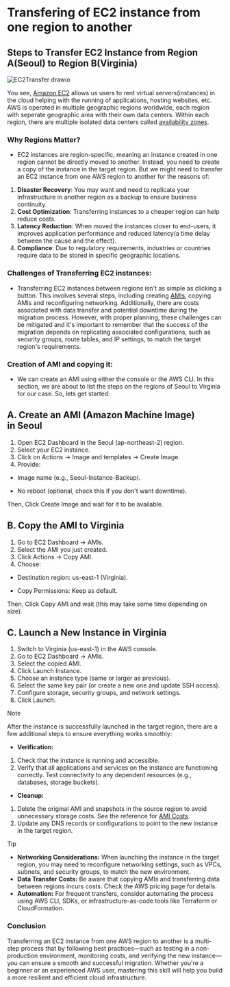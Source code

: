 # Transfering of EC2 instance from one region to another 
## Steps to Transfer EC2 Instance from Region A(Seoul) to Region B(Virginia)

![EC2Transfer drawio](https://github.com/user-attachments/assets/600f389e-afe4-4531-8b02-50252aa9285a)

You see, [Amazon EC2](https://aws.amazon.com/ec2/getting-started/) allows us users to rent virtual servers(instances) in the cloud helping with the running of applications, hosting websites, etc. AWS is operated in multiple geographic regions worldwide, each region with seperate geographic area with their own data centers. Within each region, there are multiple isolated data centers called [availability zones](https://docs.aws.amazon.com/AWSEC2/latest/UserGuide/using-regions-availability-zones.html).

### **Why Regions Matter?**
- EC2 instances are region-specific, meaning an instance created in one region cannot be directly moved to another. Instead, you need to create a copy of the instance in the target region. But we might need to transfer an EC2 instance from one AWS region to another for the reasons of:

1. **Disaster Recovery**: You may want and need to replicate your infrastructure in another region as a backup to ensure business continuity.
2. **Cost Optimization**: Transferring instances to a cheaper region can help reduce costs.
3. **Latency Reduction**: When moved the instances closer to end-users, it improves application performance and reduced latency(a time delay between the cause and the effect).
4. **Compliance**: Due to regulatory requirements, industries or countries require data to be stored in specific geographic locations.

### **Challenges of Transferring EC2 instances:**
- Transferring EC2 instances between regions isn't as simple as clicking a button. This involves several steps, including creating [AMIs](https://docs.aws.amazon.com/AWSEC2/latest/UserGuide/AMIs.html), copying AMIs and reconfiguring networking. Additionally, there are costs associated with data transfer and potential downtime during the migration process. However, with proper planning, these challenges can be mitigated and it's important to remember that the success of the migration depends on replicating associated configurations, such as security groups, route tables, and IP settings, to match the target region's requirements.

### **Creation of AMI and copying it:**
- We can create an AMI using either the console or the AWS CLI. In this section, we are about to list the steps on the regions of Seoul to Virginia for our case. So, lets get started:

## A. Create an AMI (Amazon Machine Image) in Seoul
1. Open EC2 Dashboard in the Seoul (ap-northeast-2) region.
2. Select your EC2 instance.
3. Click on Actions → Image and templates → Create Image.
4. Provide:
- Image name (e.g., Seoul-Instance-Backup).
* No reboot (optional, check this if you don't want downtime).

Then, Click Create Image and wait for it to be available.

## B. Copy the AMI to Virginia
1. Go to EC2 Dashboard → AMIs.
2. Select the AMI you just created.
3. Click Actions → Copy AMI.
4. Choose:
- Destination region: us-east-1 (Virginia).
* Copy Permissions: Keep as default.

Then, Click Copy AMI and wait (this may take some time depending on size).

## C. Launch a New Instance in Virginia
1. Switch to Virginia (us-east-1) in the AWS console.
2. Go to EC2 Dashboard → AMIs.
3. Select the copied AMI.
4. Click Launch Instance.
5. Choose an instance type (same or larger as previous).
6. Select the same key pair (or create a new one and update SSH access).
7. Configure storage, security groups, and network settings.
8. Click Launch.

> [!NOTE]
> After the instance is successfully launched in the target region, there are a few additional steps to ensure everything works smoothly:
> - **Verification:**
> 1. Check that the instance is running and accessible.
> 2. Verify that all applications and services on the instance are functioning correctly.
> Test connectivity to any dependent resources (e.g., databases, storage buckets).
> - **Cleanup:**
> 1. Delete the original AMI and snapshots in the source region to avoid unnecessary storage costs. See the reference for [AMI Costs](https://docs.aws.amazon.com/marketplace/latest/userguide/pricing-ami-products.html#pricing-models-for-ami-products).
> 2. Update any DNS records or configurations to point to the new instance in the target region.

> [!TIP]
> - **Networking Considerations:** When launching the instance in the target region, you may need to reconfigure networking settings, such as VPCs, subnets, and security groups, to match the new environment.
> - **Data Transfer Costs:** Be aware that copying AMIs and transferring data between regions incurs costs. Check the AWS pricing page for details.
> - **Automation:** For frequent transfers, consider automating the process using AWS CLI, SDKs, or infrastructure-as-code tools like Terraform or CloudFormation.

### Conclusion
Transferring an EC2 instance from one AWS region to another is a multi-step process that by following best practices—such as testing in a non-production environment, monitoring costs, and verifying the new instance—you can ensure a smooth and successful migration. Whether you're a beginner or an experienced AWS user, mastering this skill will help you build a more resilient and efficient cloud infrastructure.
